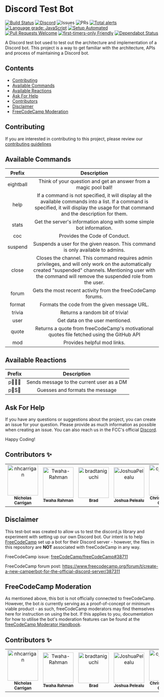 # Discord Test Bot

[![Build Status](https://travis-ci.org/bradtaniguchi/discord-bot-test.svg?branch=master)](https://travis-ci.org/bradtaniguchi/discord-bot-test)
[![Discord](https://img.shields.io/discord/705679411936100416?color=purple)](https://discord.gg/BqRZ85t)
![Issues](https://img.shields.io/github/issues/bradtaniguchi/discord-bot-test)
![PRs](https://img.shields.io/github/issues-pr/bradtaniguchi/discord-bot-test)
[![Total alerts](https://img.shields.io/lgtm/alerts/g/bradtaniguchi/discord-bot-test.svg?logo=lgtm&logoWidth=18)](https://lgtm.com/projects/g/bradtaniguchi/discord-bot-test/alerts/)
[![Language grade: JavaScript](https://img.shields.io/lgtm/grade/javascript/g/bradtaniguchi/discord-bot-test.svg?logo=lgtm&logoWidth=18)](https://lgtm.com/projects/g/bradtaniguchi/discord-bot-test/context:javascript)
[![Setup Automated](https://img.shields.io/badge/setup-automated-blue?logo=gitpod)](https://gitpod.io/from-referrer/)
[![Pull Requests Welcome](https://img.shields.io/badge/PRs-welcome-brightgreen.svg?style=flat)](http://makeapullrequest.com)
[![first-timers-only Friendly](https://img.shields.io/badge/first--timers--only-friendly-blue.svg)](http://www.firsttimersonly.com/)
[![Dependabot Status](https://api.dependabot.com/badges/status?host=github&repo=bradtaniguchi/discord-bot-test)](https://dependabot.com)

A Discord test bot used to test out the architecture and implementation of a Discord bot. This project is a way to get familiar with the architecture, APIs and process of maintaining a Discord bot.

## Contents

<!-- toc -->

- [Contributing](#contributing)
- [Available Commands](#available-commands)
- [Available Reactions](#available-reactions)
- [Ask For Help](#ask-for-help)
- [Contributors](#contributors)
- [Disclaimer](#disclaimer)
- [FreeCodeCamp Moderation](#freecodecamp-moderation)

<!-- tocstop -->

## Contributing

If you are interested in contributing to this project, please review our [contributing guidelines](CONTRIBUTING.md)

## Available Commands

|  Prefix   |                                                                                                   Description                                                                                                    |
| :-------: | :--------------------------------------------------------------------------------------------------------------------------------------------------------------------------------------------------------------: |
| eightball |                                                                         Think of your question and get an answer from a magic pool ball!                                                                         |
|   help    |            If a command is not specified, it will display all the available commands into a list. If a command is specified, it will display the usage for that command and the description for them.            |
|   stats   |                                                                       Get the server's information along with some simple bot information.                                                                       |
|    coc    |                                                                                          Provides the Code of Conduct.                                                                                           |
|  suspend  |                                                                 Suspends a user for the given reason. This command is only available to admins.                                                                  |
|   close   | Closes the channel. This command requires admin privileges, and will only work on the automatically created "suspended" channels. Mentioning user with the command will remove the suspended role from the user. |
|   forum   |                                                                           Gets the most recent activity from the freeCodeCamp forums.                                                                            |
|  format   |                                                                                   Formats the code from the given message URL.                                                                                   |
|  trivia   |                                                                                         Returns a random bit of trivia!                                                                                          |
|   user    |                                                                                         Get data on the user mentioned.                                                                                          |
|   quote   |                                                            Returns a quote from freeCodeCamp's motivational quotes file fetched using the GitHub API                                                             |
|    mod    |                                                                                           Provides helpful mod links.                                                                                            |

## Available Reactions

| Prefix |                Description                |
| :----: | :---------------------------------------: |
|   p   | Sends message to the current user as a DM |
|   p$   |      Guesses and formats the message      |

## Ask For Help

If you have any questions or suggestions about the project, you can create an issue for your question. Please provide as much information as possible when creating an issue. You can also reach us in the FCC's official [Discord](https://discord.gg/KVUmVXA).

Happy Coding!

## Contributors :sparkles:
<table>
<tr>
                <td align="center">
                    <a href="https://github.com/nhcarrigan">
                        <img src="https://avatars1.githubusercontent.com/u/63889819?v=4" width="100;" alt="nhcarrigan"/>
                        <br />
                        <sub><b>Nicholas Carrigan</b></sub>
                    </a>
                </td>
                <td align="center">
                    <a href="https://github.com/Twaha-Rahman">
                        <img src="https://avatars1.githubusercontent.com/u/39026437?v=4" width="100;" alt="Twaha-Rahman"/>
                        <br />
                        <sub><b>Twaha Rahman</b></sub>
                    </a>
                </td>
                <td align="center">
                    <a href="https://github.com/bradtaniguchi">
                        <img src="https://avatars3.githubusercontent.com/u/10079147?v=4" width="100;" alt="bradtaniguchi"/>
                        <br />
                        <sub><b>Brad</b></sub>
                    </a>
                </td>
                <td align="center">
                    <a href="https://github.com/JoshuaPelealu">
                        <img src="https://avatars1.githubusercontent.com/u/45566099?v=4" width="100;" alt="JoshuaPelealu"/>
                        <br />
                        <sub><b>Joshua Pelealu</b></sub>
                    </a>
                </td>
                <td align="center">
                    <a href="https://github.com/cjcanlas01">
                        <img src="https://avatars1.githubusercontent.com/u/40020298?v=4" width="100;" alt="cjcanlas01"/>
                        <br />
                        <sub><b>Christian John Canlas</b></sub>
                    </a>
                </td>
                <td align="center">
                    <a href="https://github.com/takuma-watanabe">
                        <img src="https://avatars2.githubusercontent.com/u/32568002?v=4" width="100;" alt="takuma-watanabe"/>
                        <br />
                        <sub><b>Takuma</b></sub>
                    </a>
                </td></tr>
</table>


## Disclaimer

This test-bot was created to allow us to test the discord.js library and experiment with setting up our own Discord bot. Our intent is to help [FreeCodeCamp](https://www.freecodecamp.org) set up a bot for their Discord server - however, the files in this repository are **NOT** associated with freeCodeCamp in any way.

FreeCodeCamp issue:
[freeCodeCamp/freeCodeCamp#38711](https://github.com/freeCodeCamp/freeCodeCamp/issues/38711)

FreeCodeCamp forum post:
https://www.freecodecamp.org/forum/t/create-a-new-camperbot-for-the-official-discord-server/387311

## FreeCodeCamp Moderation

As mentioned above, this bot is not officially connected to freeCodeCamp. However, the bot _is_ currently serving as a proof-of-concept or minimum viable product - as such, freeCodeCamp moderators may find themselves here for instruction on using the bot. If this applies to you, documentation for how to utilise the bot's moderation features can be found at the [freeCodeCamp Moderator Handbook](https://forum.freecodecamp.org/t/the-freecodecamp-moderator-handbook/18295).
## Contributors :sparkles:
<table>
<tr>
                <td align="center">
                    <a href="https://github.com/nhcarrigan">
                        <img src="https://avatars1.githubusercontent.com/u/63889819?v=4" width="100;" alt="nhcarrigan"/>
                        <br />
                        <sub><b>Nicholas Carrigan</b></sub>
                    </a>
                </td>
                <td align="center">
                    <a href="https://github.com/Twaha-Rahman">
                        <img src="https://avatars1.githubusercontent.com/u/39026437?v=4" width="100;" alt="Twaha-Rahman"/>
                        <br />
                        <sub><b>Twaha Rahman</b></sub>
                    </a>
                </td>
                <td align="center">
                    <a href="https://github.com/bradtaniguchi">
                        <img src="https://avatars3.githubusercontent.com/u/10079147?v=4" width="100;" alt="bradtaniguchi"/>
                        <br />
                        <sub><b>Brad</b></sub>
                    </a>
                </td>
                <td align="center">
                    <a href="https://github.com/JoshuaPelealu">
                        <img src="https://avatars1.githubusercontent.com/u/45566099?v=4" width="100;" alt="JoshuaPelealu"/>
                        <br />
                        <sub><b>Joshua Pelealu</b></sub>
                    </a>
                </td>
                <td align="center">
                    <a href="https://github.com/cjcanlas01">
                        <img src="https://avatars1.githubusercontent.com/u/40020298?v=4" width="100;" alt="cjcanlas01"/>
                        <br />
                        <sub><b>Christian John Canlas</b></sub>
                    </a>
                </td>
                <td align="center">
                    <a href="https://github.com/takuma-watanabe">
                        <img src="https://avatars2.githubusercontent.com/u/32568002?v=4" width="100;" alt="takuma-watanabe"/>
                        <br />
                        <sub><b>Takuma</b></sub>
                    </a>
                </td></tr>
</table>

